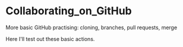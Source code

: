 # Collaborating_on_GitHub
More basic GitHub practising: cloning, branches, pull requests, merge

Here I'll test out these basic actions.
